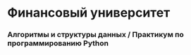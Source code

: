 # Финансовый университет 
### Алгоритмы и структуры данных / Практикум по программированию Python






 
